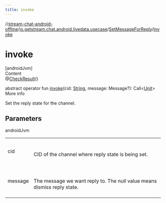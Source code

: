 ```yaml
---
title: invoke
---
```

//[stream-chat-android-offline](../../../index.md)/[io.getstream.chat.android.livedata.usecase](../index.md)/[SetMessageForReply](index.md)/[invoke](invoke.md)



# invoke  
[androidJvm]  
Content  
@[CheckResult](https://developer.android.com/reference/kotlin/androidx/annotation/CheckResult.html)()  
  
abstract operator fun [invoke](invoke.md)(cid: [String](https://kotlinlang.org/api/latest/jvm/stdlib/kotlin/-string/index.html), message: Message?): Call&lt;[Unit](https://kotlinlang.org/api/latest/jvm/stdlib/kotlin/-unit/index.html)&gt;  
More info  


Set the reply state for the channel.



## Parameters  
  
androidJvm  
  
| | |
|---|---|
| <a name="io.getstream.chat.android.livedata.usecase/SetMessageForReply/invoke/#kotlin.String#io.getstream.chat.android.client.models.Message?/PointingToDeclaration/"></a>cid| <a name="io.getstream.chat.android.livedata.usecase/SetMessageForReply/invoke/#kotlin.String#io.getstream.chat.android.client.models.Message?/PointingToDeclaration/"></a><br/><br/>CID of the channel where reply state is being set.<br/><br/>|
| <a name="io.getstream.chat.android.livedata.usecase/SetMessageForReply/invoke/#kotlin.String#io.getstream.chat.android.client.models.Message?/PointingToDeclaration/"></a>message| <a name="io.getstream.chat.android.livedata.usecase/SetMessageForReply/invoke/#kotlin.String#io.getstream.chat.android.client.models.Message?/PointingToDeclaration/"></a><br/><br/>The message we want reply to. The null value means dismiss reply state.<br/><br/>|
  
  



